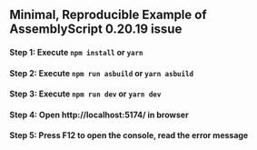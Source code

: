 ## Minimal, Reproducible Example of AssemblyScript 0.20.19 issue

#### Step 1: Execute `npm install` or `yarn`

#### Step 2: Execute `npm run asbuild` or `yarn asbuild`

#### Step 3: Execute `npm run dev` or `yarn dev`

#### Step 4: Open http://localhost:5174/ in browser

#### Step 5: Press F12 to open the console, read the error message

